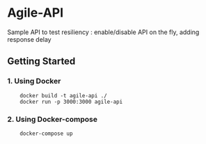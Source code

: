 # Agile-API

Sample API to test resiliency : enable/disable API on the fly, adding response delay

## Getting Started

### 1. Using Docker

```
    docker build -t agile-api ./
    docker run -p 3000:3000 agile-api
```

### 2. Using Docker-compose

```
    docker-compose up
```
